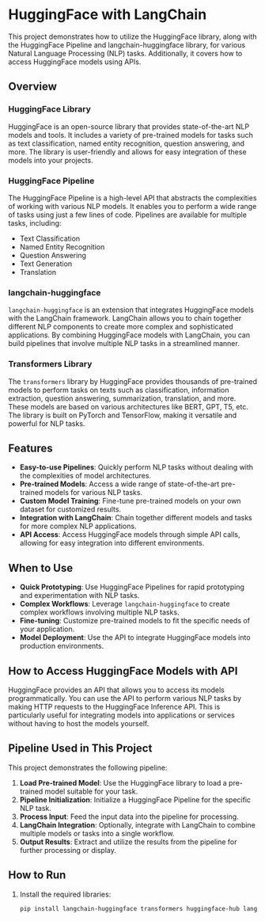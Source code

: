 # HuggingFace with LangChain

This project demonstrates how to utilize the HuggingFace library, along with the HuggingFace Pipeline and langchain-huggingface library, for various Natural Language Processing (NLP) tasks. Additionally, it covers how to access HuggingFace models using APIs.

## Overview

### HuggingFace Library

HuggingFace is an open-source library that provides state-of-the-art NLP models and tools. It includes a variety of pre-trained models for tasks such as text classification, named entity recognition, question answering, and more. The library is user-friendly and allows for easy integration of these models into your projects.

### HuggingFace Pipeline

The HuggingFace Pipeline is a high-level API that abstracts the complexities of working with various NLP models. It enables you to perform a wide range of tasks using just a few lines of code. Pipelines are available for multiple tasks, including:
- Text Classification
- Named Entity Recognition
- Question Answering
- Text Generation
- Translation

### langchain-huggingface

`langchain-huggingface` is an extension that integrates HuggingFace models with the LangChain framework. LangChain allows you to chain together different NLP components to create more complex and sophisticated applications. By combining HuggingFace models with LangChain, you can build pipelines that involve multiple NLP tasks in a streamlined manner.

### Transformers Library

The `transformers` library by HuggingFace provides thousands of pre-trained models to perform tasks on texts such as classification, information extraction, question answering, summarization, translation, and more. These models are based on various architectures like BERT, GPT, T5, etc. The library is built on PyTorch and TensorFlow, making it versatile and powerful for NLP tasks.

## Features

- **Easy-to-use Pipelines**: Quickly perform NLP tasks without dealing with the complexities of model architectures.
- **Pre-trained Models**: Access a wide range of state-of-the-art pre-trained models for various NLP tasks.
- **Custom Model Training**: Fine-tune pre-trained models on your own dataset for customized results.
- **Integration with LangChain**: Chain together different models and tasks for more complex NLP applications.
- **API Access**: Access HuggingFace models through simple API calls, allowing for easy integration into different environments.

## When to Use

- **Quick Prototyping**: Use HuggingFace Pipelines for rapid prototyping and experimentation with NLP tasks.
- **Complex Workflows**: Leverage `langchain-huggingface` to create complex workflows involving multiple NLP tasks.
- **Fine-tuning**: Customize pre-trained models to fit the specific needs of your application.
- **Model Deployment**: Use the API to integrate HuggingFace models into production environments.

## How to Access HuggingFace Models with API

HuggingFace provides an API that allows you to access its models programmatically. You can use the API to perform various NLP tasks by making HTTP requests to the HuggingFace Inference API. This is particularly useful for integrating models into applications or services without having to host the models yourself.

## Pipeline Used in This Project

This project demonstrates the following pipeline:
1. **Load Pre-trained Model**: Use the HuggingFace library to load a pre-trained model suitable for your task.
2. **Pipeline Initialization**: Initialize a HuggingFace Pipeline for the specific NLP task.
3. **Process Input**: Feed the input data into the pipeline for processing.
4. **LangChain Integration**: Optionally, integrate with LangChain to combine multiple models or tasks into a single workflow.
5. **Output Results**: Extract and utilize the results from the pipeline for further processing or display.

## How to Run

1. Install the required libraries:
   ```bash
   pip install langchain-huggingface transformers huggingface-hub langchain accelerate bitsandbytes 
